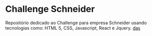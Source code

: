 # Challenge Schneider

Repositório dedicado ao Challenge para empresa Schneider usando tecnologias como: HTML 5, CSS, Javascript, React e Jquery.
<a href="https://github.com/JosueTeo220/Challenge-Schneider">das</a>
